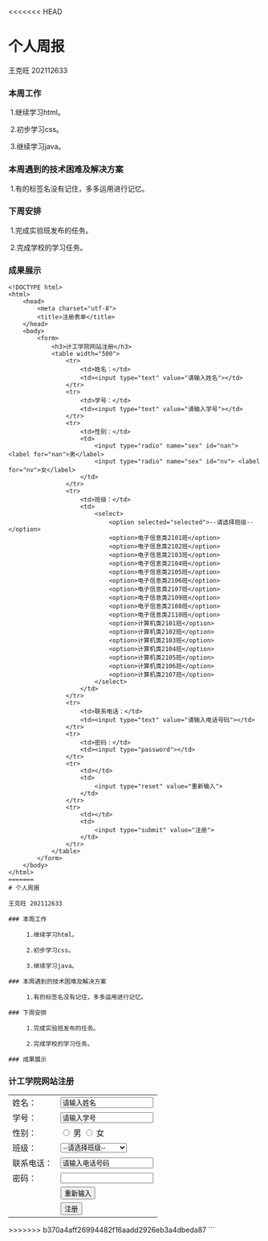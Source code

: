 <<<<<<< HEAD
# 个人周报

王克旺 202112633

### 本周工作

​     1.继续学习html。

​     2.初步学习css。

​     3.继续学习java。

### 本周遇到的技术困难及解决方案

​     1.有的标签名没有记住，多多运用进行记忆。

### 下周安排

​     1.完成实验班发布的任务。

​     2.完成学校的学习任务。

### 成果展示

```
<!DOCTYPE html>
<html>
	<head>
		<meta charset="utf-8">
		<title>注册表单</title>
	</head>
	<body>
		<form>
			<h3>计工学院网站注册</h3>
			<table width="500">
				<tr>
					<td>姓名：</td>
					<td><input type="text" value="请输入姓名"></td>
				</tr>
				<tr>
					<td>学号：</td>
					<td><input type="text" value="请输入学号"></td>
				</tr>
				<tr>
					<td>性别：</td>
					<td>
						<input type="radio" name="sex" id="nan"> <label for="nan">男</label>
						<input type="radio" name="sex" id="nv"> <label for="nv">女</label>
					</td>
				</tr>
				<tr>
					<td>班级：</td>
					<td>
						<select>
							<option selected="selected">--请选择班级--</option>
							<option>电子信息类2101班</option>
							<option>电子信息类2102班</option>
							<option>电子信息类2103班</option>
							<option>电子信息类2104班</option>
							<option>电子信息类2105班</option>
							<option>电子信息类2106班</option>
							<option>电子信息类2107班</option>
							<option>电子信息类2109班</option>
							<option>电子信息类2108班</option>
							<option>电子信息类2110班</option>
							<option>计算机类2101班</option>
							<option>计算机类2102班</option>
							<option>计算机类2103班</option>
							<option>计算机类2104班</option>
							<option>计算机类2105班</option>
							<option>计算机类2106班</option>
							<option>计算机类2107班</option>
						</select>
					</td>
				</tr>
				<tr>
					<td>联系电话：</td>
					<td><input type="text" value="请输入电话号码"></td>
				</tr>
				<tr>
					<td>密码：</td>
					<td><input type="password"></td>
				</tr>
				<tr>
					<td></td>
					<td>
						<input type="reset" value="重新输入">
					</td>
				</tr>
				<tr>
					<td></td>
					<td>
						<input type="submit" value="注册">
					</td>
				</tr>
			</table>
		</form>		
	</body>
</html>
=======
# 个人周报

王克旺 202112633

### 本周工作

​     1.继续学习html。

​     2.初步学习css。

​     3.继续学习java。

### 本周遇到的技术困难及解决方案

​     1.有的标签名没有记住，多多运用进行记忆。

### 下周安排

​     1.完成实验班发布的任务。

​     2.完成学校的学习任务。

### 成果展示

```
<!DOCTYPE html>
<html>
	<head>
		<meta charset="utf-8">
		<title>注册表单</title>
	</head>
	<body>
		<form>
			<h3>计工学院网站注册</h3>
			<table width="500">
				<tr>
					<td>姓名：</td>
					<td><input type="text" value="请输入姓名"></td>
				</tr>
				<tr>
					<td>学号：</td>
					<td><input type="text" value="请输入学号"></td>
				</tr>
				<tr>
					<td>性别：</td>
					<td>
						<input type="radio" name="sex" id="nan"> <label for="nan">男</label>
						<input type="radio" name="sex" id="nv"> <label for="nv">女</label>
					</td>
				</tr>
				<tr>
					<td>班级：</td>
					<td>
						<select>
							<option selected="selected">--请选择班级--</option>
							<option>电子信息类2101班</option>
							<option>电子信息类2102班</option>
							<option>电子信息类2103班</option>
							<option>电子信息类2104班</option>
							<option>电子信息类2105班</option>
							<option>电子信息类2106班</option>
							<option>电子信息类2107班</option>
							<option>电子信息类2109班</option>
							<option>电子信息类2108班</option>
							<option>电子信息类2110班</option>
							<option>计算机类2101班</option>
							<option>计算机类2102班</option>
							<option>计算机类2103班</option>
							<option>计算机类2104班</option>
							<option>计算机类2105班</option>
							<option>计算机类2106班</option>
							<option>计算机类2107班</option>
						</select>
					</td>
				</tr>
				<tr>
					<td>联系电话：</td>
					<td><input type="text" value="请输入电话号码"></td>
				</tr>
				<tr>
					<td>密码：</td>
					<td><input type="password"></td>
				</tr>
				<tr>
					<td></td>
					<td>
						<input type="reset" value="重新输入">
					</td>
				</tr>
				<tr>
					<td></td>
					<td>
						<input type="submit" value="注册">
					</td>
				</tr>
			</table>
		</form>		
	</body>
</html>
>>>>>>> b370a4aff26994482f16aadd2926eb3a4dbeda87
```